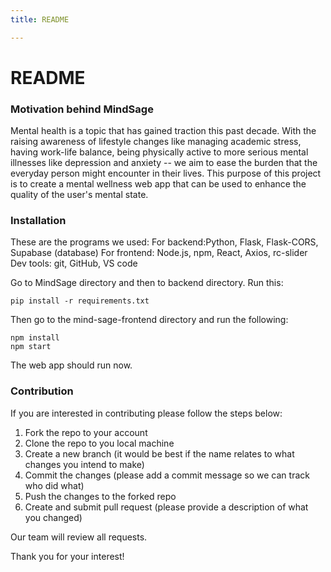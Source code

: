 ```yaml
---
title: README

---
```


# README

### Motivation behind MindSage
Mental health is a topic that has gained traction this past decade. With the raising awareness of lifestyle changes like managing academic stress, having work-life balance, being physically active to more serious mental illnesses like depression and anxiety -- we aim to ease the burden that the everyday person might encounter in their lives. This purpose of this project is to create a mental wellness web app that can be used to enhance the quality of the user's mental state.

### Installation
These are the programs we used:
For backend:Python, Flask, Flask-CORS, Supabase (database)
For frontend: Node.js, npm, React, Axios, rc-slider
Dev tools: git, GitHub, VS code

Go to MindSage directory and then to backend directory. Run this:
```
pip install -r requirements.txt
```
Then go to the mind-sage-frontend directory and run the following:
```
npm install
npm start
```

The web app should run now.


### Contribution
If you are interested in contributing please follow the steps below:
1. Fork the repo to your account
2. Clone the repo to you local machine
3. Create a new branch (it would be best if the name relates to what changes you intend to make)
4. Commit the changes (please add a commit message so we can track who did what)
5. Push the changes to the forked repo
6. Create and submit pull request (please provide a description of what you changed)

Our team will review all requests.

Thank you for your interest!


